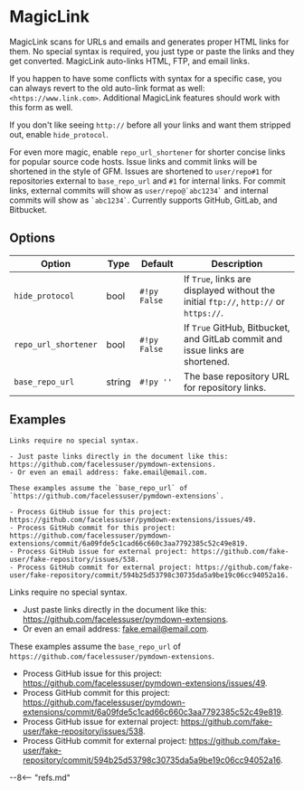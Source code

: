 # MagicLink

MagicLink scans for URLs and emails and generates proper HTML links for them.  No special syntax is required, you just type or paste the links and they get converted.  MagicLink auto-links HTML, FTP, and email links.

If you happen to have some conflicts with syntax for a specific case, you can always revert to the old auto-link format as well: `<https://www.link.com>`.  Additional MagicLink features should work with this form as well.

If you don't like seeing `http://` before all your links and want them stripped out, enable `hide_protocol`.

For even more magic, enable `repo_url_shortener` for shorter concise links for popular source code hosts.  Issue links and commit links will be shortened in the style of GFM. Issues are shortened to `user/repo#1` for repositories external to `base_repo_url` and `#1` for internal links.  For commit links, external commits will show as `` user/repo@`abc1234` `` and internal commits will show as `` `abc1234` ``. Currently supports GitHub, GitLab, and Bitbucket.

## Options

Option                      | Type   | Default      | Description
--------------------------- | ------ | ------------ | -----------
`hide_protocol`             | bool   | `#!py False` | If `True`, links are displayed without the initial `ftp://`, `http://` or `https://`.
`repo_url_shortener`        | bool   | `#!py False` | If `True` GitHub, Bitbucket, and GitLab commit and issue links are shortened.
`base_repo_url`             | string | `#!py ''`    | The base repository URL for repository links.

## Examples

```
Links require no special syntax.

- Just paste links directly in the document like this: https://github.com/facelessuser/pymdown-extensions.
- Or even an email address: fake.email@email.com.

These examples assume the `base_repo_url` of `https://github.com/facelessuser/pymdown-extensions`.

- Process GitHub issue for this project: https://github.com/facelessuser/pymdown-extensions/issues/49.
- Process GitHub commit for this project: https://github.com/facelessuser/pymdown-extensions/commit/6a09fde5c1cad66c660c3aa7792385c52c49e819.
- Process GitHub issue for external project: https://github.com/fake-user/fake-repository/issues/538.
- Process GitHub commit for external project: https://github.com/fake-user/fake-repository/commit/594b25d53798c30735da5a9be19c06cc94052a16.
```

Links require no special syntax.

- Just paste links directly in the document like this: https://github.com/facelessuser/pymdown-extensions.
- Or even an email address: fake.email@email.com.

These examples assume the `base_repo_url` of `https://github.com/facelessuser/pymdown-extensions`.

- Process GitHub issue for this project: https://github.com/facelessuser/pymdown-extensions/issues/49.
- Process GitHub commit for this project: https://github.com/facelessuser/pymdown-extensions/commit/6a09fde5c1cad66c660c3aa7792385c52c49e819.
- Process GitHub issue for external project: https://github.com/fake-user/fake-repository/issues/538.
- Process GitHub commit for external project: https://github.com/fake-user/fake-repository/commit/594b25d53798c30735da5a9be19c06cc94052a16.

--8<-- "refs.md"
